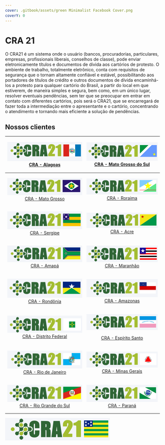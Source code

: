 ```yaml
---
cover: .gitbook/assets/green Minimalist Facebook Cover.png
coverY: 0
---
```


# CRA 21

O CRA21 é um sistema onde o usuário (bancos, procuradorias, particulares, empresas, profissionais liberais, conselhos de classe), pode enviar eletronicamente títulos e documentos de dívida aos cartórios de protesto. O ambiente de trabalho, totalmente eletrônico, conta com requisitos de segurança que o tornam altamente confiável e estável, possibilitando aos portadores de títulos de crédito e outros documentos de dívida encaminhá-los a protesto para qualquer cartório do Brasil, a partir do local em que estiverem, de maneira simples e segura, bem como, em um único lugar, resolver eventuais pendências, sem ter que se preocupar em entrar em contato com diferentes cartórios, pois será o CRA21, que se encarregará de fazer toda a intermediação entre o apresentante e o cartório, concentrando o atendimento e tornando mais eficiente a solução de pendências.

## Nossos clientes

|        <p><a href="https://craal.crabr.com.br"><img src=".gitbook/assets/image (1) (1) (1).png" alt=""><br>CRA - Alagoas</a></p>        |           <p><img src=".gitbook/assets/image (23) (1).png" alt=""><br><a href="https://crams.crabr.com.br">CRA - Mato Grosso do Sul</a></p>           |
| :-------------------------------------------------------------------------------------------------------------------------------------: | :---------------------------------------------------------------------------------------------------------------------------------------------------: |
|          <p><img src=".gitbook/assets/image (41).png" alt=""><br><a href="https://cramt.crabr.com.br">CRA - Mato Grosso</a></p>         |                 <p><img src=".gitbook/assets/image (35) (1).png" alt=""><br><a href="https://crarr.crabr.com.br">CRA - Roraima</a></p>                |
|          <p><img src=".gitbook/assets/image (43) (1).png" alt=""><br><a href="https://crase.crabr.com.br">CRA - Sergipe</a></p>         |                  <p><img src=".gitbook/assets/image (30) (1).png" alt=""><br><a href="https://craac.crabr.com.br">CRA - Acre</a></p>                  |
|           <p><img src=".gitbook/assets/image (17) (1).png" alt=""><br><a href="https://craap.crabr.com.br">CRA - Amapá</a></p>          |                  <p><img src=".gitbook/assets/image (42).png" alt=""><br><a href="https://crama.crabr.com.br">CRA - Maranhão</a></p>                  |
|         <p><img src=".gitbook/assets/image (27) (1).png" alt=""><br><a href="https://craro.crabr.com.br">CRA - Rondônia</a></p>         |               <p><img src=".gitbook/assets/image (4) (1) (1).png" alt=""><br><a href="https://craam.crabr.com.br">CRA - Amazonas</a></p>              |
| <p><img src=".gitbook/assets/image (18) (1) (1) (1).png" alt=""><br><a href="https://cradf.crabr.com.br">CRA - Distrito Federal</a></p> | <p><img src=".gitbook/assets/image (10) (1).png" alt="" data-size="original"></p><p><a href="https://craes.crabr.com.br">CRA - Espírito Santo</a></p> |
|      <p><img src=".gitbook/assets/image (39) (1).png" alt=""><br><a href="https://crarj.crabr.com.br">CRA - Rio de Janeiro</a></p>      |            <p><img src=".gitbook/assets/image (37) (1) (1).png" alt=""><br><a href="https://cramg.crabr.com.br">CRA - Minas Gerais</a></p>            |
|   <p><img src=".gitbook/assets/image (5) (1) (1).png" alt=""><br><a href="https://crars.crabr.com.br">CRA - Rio Grande do Sul</a></p>   |               <p><img src=".gitbook/assets/image (15) (1) (1).png" alt=""><br><a href="https://crapr.crabr.com.br">CRA - Paraná</a></p>               |

![CRA - Goiás](<.gitbook/assets/image (24) (1).png>)
